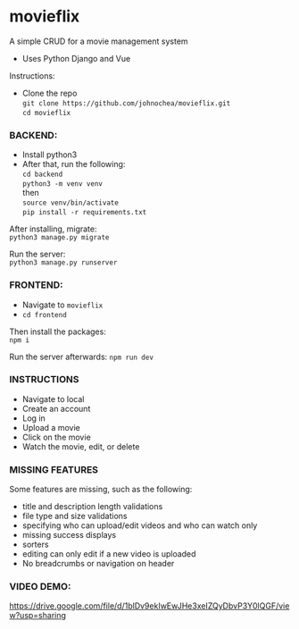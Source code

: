 # movieflix
A simple CRUD for a movie management system

- Uses Python Django and Vue

Instructions:
- Clone the repo  
`git clone https://github.com/johnochea/movieflix.git`  
`cd movieflix`  

### BACKEND:

- Install python3
- After that, run the following:   
`cd backend`  
`python3 -m venv venv`  
then  
`source venv/bin/activate`  
`pip install -r requirements.txt`  

After installing, migrate:  
`python3 manage.py migrate`

Run the server:  
`python3 manage.py runserver`

### FRONTEND:
- Navigate to `movieflix`
- `cd frontend`  

Then install the packages:  
`npm i`

Run the server afterwards:
`npm run dev`

### INSTRUCTIONS
- Navigate to local
- Create an account
- Log in
- Upload a movie
- Click on the movie
- Watch the movie, edit, or delete

### MISSING FEATURES
Some features are missing, such as the following:
- title and description length validations
- file type and size validations
- specifying who can upload/edit videos and who can watch only
- missing success displays
- sorters
- editing can only edit if a new video is uploaded
- No breadcrumbs or navigation on header

### VIDEO DEMO:
https://drive.google.com/file/d/1blDv9ekIwEwJHe3xeIZQyDbvP3Y0lQGF/view?usp=sharing
